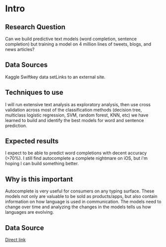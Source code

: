 # Intro

## Research Question
Can we build predictive text models (word completion, sentence completion) but training a model on 4 million lines of tweets, blogs, and news articles?

## Data Sources
Kaggle Swiftkey data setLinks to an external site.

## Techniques to use
I will run extensive text analysis as exploratory analysis, then use cross validation across most of the classification methods (decision tree, multiclass logistic regression, SVM, random forest, KNN, etc) we have learned to build and identify the best models for word and sentence prediction.

## Expected results
I expect to be able to predict word completions with decent accuracy (>70%). I still find autocomplete a complete nightmare on iOS, but i'm hoping I can build something better.

## Why is this important
Autocomplete is very useful for consumers on any typing surface. These models not only are valuable to be sold as products/apps, but also contain information on how language is used in communication. The models need to change over time and analyzing the changes in the models tells us how languages are evolving.

## Data Source
[Direct link](https://d396qusza40orc.cloudfront.net/dsscapstone/dataset/Coursera-SwiftKey.zip)